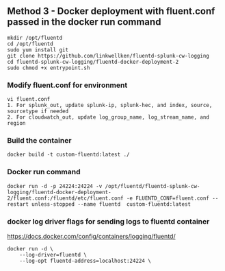 ## Method 3 - Docker deployment with fluent.conf passed in the docker run command
```
mkdir /opt/fluentd
cd /opt/fluentd
sudo yum install git
git clone https://github.com/linkwellken/fluentd-splunk-cw-logging
cd fluentd-splunk-cw-logging/fluentd-docker-deployment-2
sudo chmod +x entrypoint.sh
```

### Modify fluent.conf for environment
```
vi fluent.conf
1. For splunk_out, update splunk-ip, splunk-hec, and index, source, sourcetype if needed
2. For cloudwatch_out, update log_group_name, log_stream_name, and region
```

### Build the container
```
docker build -t custom-fluentd:latest ./
```

### Docker run command
```
docker run -d -p 24224:24224 -v /opt/fluentd/fluentd-splunk-cw-logging/fluentd-docker-deployment-2/fluent.conf:/fluentd/etc/fluent.conf -e FLUENTD_CONF=fluent.conf --restart unless-stopped --name fluentd  custom-fluentd:latest
```

### docker log driver flags for sending logs to fluentd container
https://docs.docker.com/config/containers/logging/fluentd/
```
docker run -d \
    --log-driver=fluentd \
    --log-opt fluentd-address=localhost:24224 \
```
